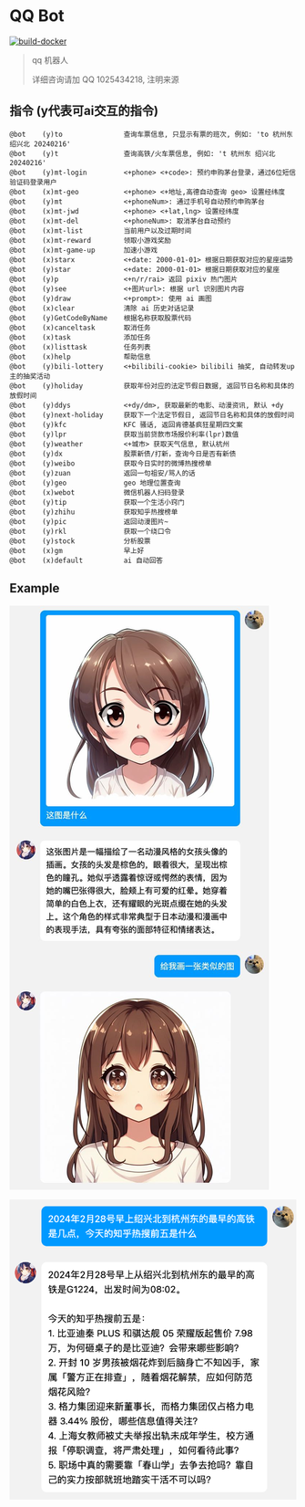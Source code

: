 
# QQ Bot

[![build-docker](https://github.com/Lick-Dog-Club/qq-bot/actions/workflows/build.yaml/badge.svg)](https://github.com/Lick-Dog-Club/qq-bot/actions/workflows/build.yaml)

> qq 机器人
>
> 详细咨询请加 QQ 1025434218, 注明来源

## 指令 (y代表可ai交互的指令)

```text
@bot	(y)to           	查询车票信息, 只显示有票的班次, 例如: 'to 杭州东 绍兴北 20240216'
@bot	(y)t            	查询高铁/火车票信息, 例如: 't 杭州东 绍兴北 20240216'
@bot	(y)mt-login     	<+phone> <+code>: 预约申购茅台登录，通过6位短信验证码登录用户
@bot	(x)mt-geo       	<+phone> <+地址,高德自动查询 geo> 设置经纬度
@bot	(y)mt           	<+phoneNum>: 通过手机号自动预约申购茅台
@bot	(x)mt-jwd       	<+phone> <+lat,lng> 设置经纬度
@bot	(x)mt-del       	<+phoneNum>: 取消茅台自动预约
@bot	(x)mt-list      	当前用户以及过期时间
@bot	(x)mt-reward    	领取小游戏奖励
@bot	(x)mt-game-up   	加速小游戏
@bot	(x)starx        	<+date: 2000-01-01> 根据日期获取对应的星座运势
@bot	(y)star         	<+date: 2000-01-01> 根据日期获取对应的星座
@bot	(y)p            	<+n/r/rai> 返回 pixiv 热门图片
@bot	(y)see          	<+图片url>: 根据 url 识别图片内容
@bot	(y)draw         	<+prompt>: 使用 ai 画图
@bot	(x)clear        	清除 ai 历史对话记录
@bot	(y)GetCodeByName	根据名称获取股票代码
@bot	(x)canceltask   	取消任务
@bot	(x)task         	添加任务
@bot	(x)listtask     	任务列表
@bot	(x)help         	帮助信息
@bot	(y)bili-lottery 	<+bilibili-cookie> bilibili 抽奖, 自动转发up主的抽奖活动
@bot	(y)holiday      	获取年份对应的法定节假日数据, 返回节日名称和具体的放假时间
@bot	(y)ddys         	<+dy/dm>, 获取最新的电影、动漫资讯, 默认 +dy
@bot	(y)next-holiday 	获取下一个法定节假日, 返回节日名称和具体的放假时间
@bot	(y)kfc          	KFC 骚话, 返回肯德基疯狂星期四文案
@bot	(y)lpr          	获取当前贷款市场报价利率(lpr)数值
@bot	(y)weather      	<+城市> 获取天气信息, 默认杭州
@bot	(y)dx           	股票新债/打新，查询今日是否有新债
@bot	(y)weibo        	获取今日实时的微博热搜榜单
@bot	(y)zuan         	返回一句祖安/骂人的话
@bot	(y)geo          	geo 地理位置查询
@bot	(x)webot        	微信机器人扫码登录
@bot	(y)tip          	获取一个生活小窍门
@bot	(y)zhihu        	获取知乎热搜榜单
@bot	(y)pic          	返回动漫图片~
@bot	(y)rkl          	获取一个绕口令
@bot	(y)stock        	分析股票
@bot	(x)gm           	早上好
@bot	(x)default      	ai 自动回答
```

## Example

![识图+画图](./images/seedraw.jpg)

![车票+热搜](./images/2.png)
